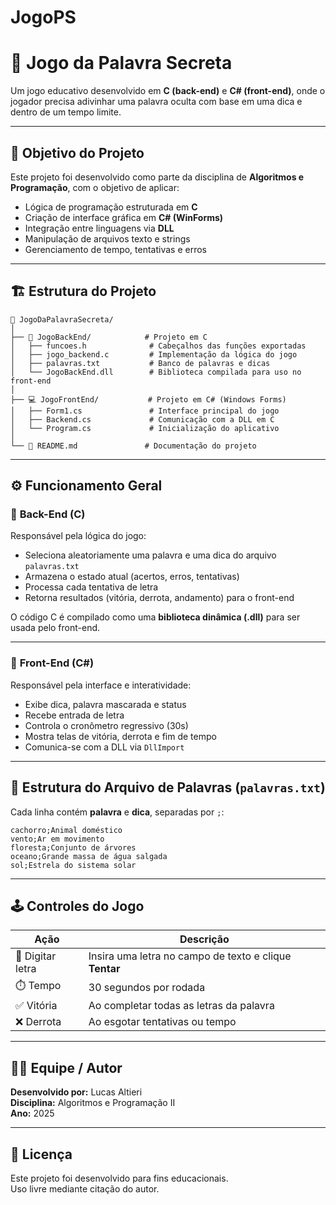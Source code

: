 # JogoPS
# 🧩 Jogo da Palavra Secreta

Um jogo educativo desenvolvido em **C (back-end)** e **C# (front-end)**, onde o jogador precisa adivinhar uma palavra oculta com base em uma dica e dentro de um tempo limite.

---

## 🎯 Objetivo do Projeto

Este projeto foi desenvolvido como parte da disciplina de **Algoritmos e Programação**, com o objetivo de aplicar:

- Lógica de programação estruturada em **C**
- Criação de interface gráfica em **C# (WinForms)**
- Integração entre linguagens via **DLL**
- Manipulação de arquivos texto e strings
- Gerenciamento de tempo, tentativas e erros

---

## 🏗️ Estrutura do Projeto

```
📁 JogoDaPalavraSecreta/
│
├── 🧠 JogoBackEnd/            # Projeto em C
│   ├── funcoes.h              # Cabeçalhos das funções exportadas
│   ├── jogo_backend.c         # Implementação da lógica do jogo
│   ├── palavras.txt           # Banco de palavras e dicas
│   └── JogoBackEnd.dll        # Biblioteca compilada para uso no front-end
│
├── 💻 JogoFrontEnd/           # Projeto em C# (Windows Forms)
│   ├── Form1.cs               # Interface principal do jogo
│   ├── Backend.cs             # Comunicação com a DLL em C
│   └── Program.cs             # Inicialização do aplicativo
│
└── 📄 README.md               # Documentação do projeto
```

---

## ⚙️ Funcionamento Geral

### 🔹 **Back-End (C)**
Responsável pela lógica do jogo:
- Seleciona aleatoriamente uma palavra e uma dica do arquivo `palavras.txt`
- Armazena o estado atual (acertos, erros, tentativas)
- Processa cada tentativa de letra
- Retorna resultados (vitória, derrota, andamento) para o front-end

O código C é compilado como uma **biblioteca dinâmica (.dll)** para ser usada pelo front-end.

---

### 🔹 **Front-End (C#)**
Responsável pela interface e interatividade:
- Exibe dica, palavra mascarada e status
- Recebe entrada de letra
- Controla o cronômetro regressivo (30s)
- Mostra telas de vitória, derrota e fim de tempo
- Comunica-se com a DLL via `DllImport`

---

## 🧩 Estrutura do Arquivo de Palavras (`palavras.txt`)

Cada linha contém **palavra** e **dica**, separadas por `;`:

```
cachorro;Animal doméstico
vento;Ar em movimento
floresta;Conjunto de árvores
oceano;Grande massa de água salgada
sol;Estrela do sistema solar
```

---

## 🕹️ Controles do Jogo

| Ação | Descrição |
|------|------------|
| 📝 Digitar letra | Insira uma letra no campo de texto e clique **Tentar** |
| ⏱️ Tempo | 30 segundos por rodada |
| ✅ Vitória | Ao completar todas as letras da palavra |
| ❌ Derrota | Ao esgotar tentativas ou tempo |

---

## 🧑‍💻 Equipe / Autor
**Desenvolvido por:** Lucas Altieri  
**Disciplina:** Algoritmos e Programação II  
**Ano:** 2025

---

## 📜 Licença
Este projeto foi desenvolvido para fins educacionais.  
Uso livre mediante citação do autor.
